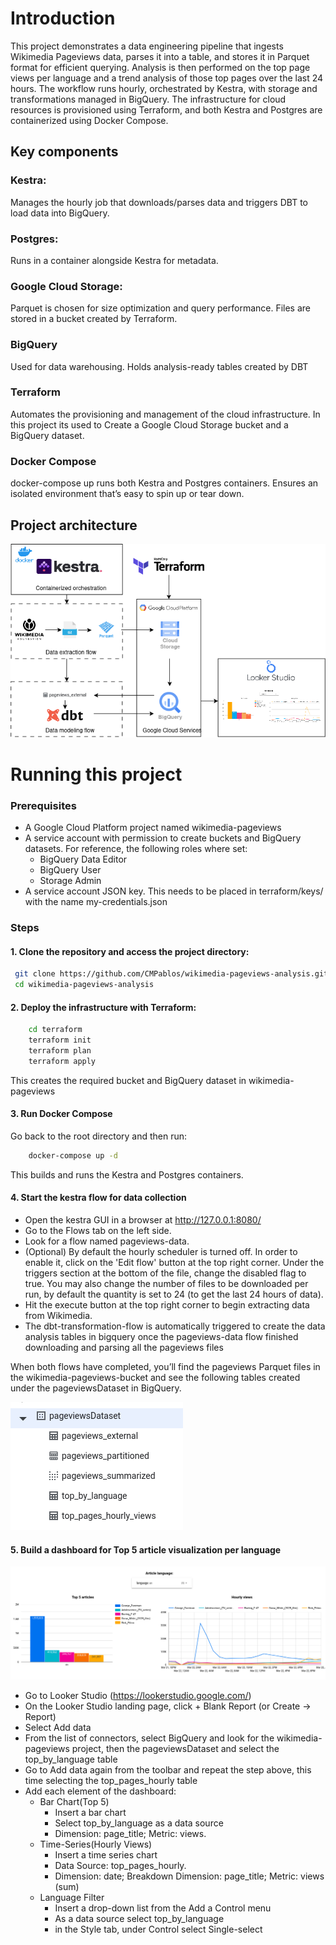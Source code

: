 # Introduction
This project demonstrates a data engineering pipeline that ingests Wikimedia Pageviews data, parses it into a table, and stores it in Parquet format for efficient querying. Analysis is then performed on the top page views per language and a trend analysis of those top pages over the last 24 hours. The workflow runs hourly, orchestrated by Kestra, with storage and transformations managed in BigQuery. The infrastructure for cloud resources is provisioned using Terraform, and both Kestra and Postgres are containerized using Docker Compose.

## Key components
### Kestra:
Manages the hourly job that downloads/parses data and triggers DBT to load data into BigQuery.

### Postgres:
Runs in a container alongside Kestra for metadata.

### Google Cloud Storage:
Parquet is chosen for size optimization and query performance.
Files are stored in a bucket created by Terraform.

### BigQuery
Used for data warehousing. Holds analysis-ready tables created by DBT

### Terraform
Automates the provisioning and management of the cloud infrastructure. In this project its used to Create a Google Cloud Storage bucket and a BigQuery dataset.

### Docker Compose
docker-compose up runs both Kestra and Postgres containers.
Ensures an isolated environment that’s easy to spin up or tear down.

## Project architecture
![image info](./images/pageviews-architecture.png)
# Running this project
### Prerequisites
* A Google Cloud Platform project named wikimedia-pageviews
* A service account with permission to create buckets and BigQuery datasets. For reference, the following roles where set:
    * BigQuery Data Editor
    * BigQuery User
    * Storage Admin
* A service account JSON key. This needs to be placed in terraform/keys/ with the name my-credentials.json

### Steps
#### 1. Clone the repository and access the project directory: 

```bash
 git clone https://github.com/CMPablos/wikimedia-pageviews-analysis.git
 cd wikimedia-pageviews-analysis
```

#### 2. Deploy the infrastructure with Terraform:

```bash
    cd terraform
    terraform init
    terraform plan
    terraform apply
```

This creates the required bucket and BigQuery dataset in wikimedia-pageviews

#### 3. Run Docker Compose
Go back to the root directory and then run:

```bash
    docker-compose up -d
```

This builds and runs the Kestra and Postgres containers. 

#### 4. Start the kestra flow for data collection

* Open the kestra GUI in a browser at http://127.0.0.1:8080/
* Go to the Flows tab on the left side.
* Look for a flow named pageviews-data.
* (Optional) By default the hourly scheduler is turned off. In order to enable it, click on the 'Edit flow' button at the top right corner. Under the triggers section at the bottom of the file, change the disabled flag to true. You may also change the number of files to be downloaded per run, by default the quantity is set to 24 (to get the last 24 hours of data).
* Hit the execute button at the top right corner to begin extracting data from Wikimedia.
* The dbt-transformation-flow is automatically triggered to create the data analysis tables in bigquery once the pageviews-data flow finished downloading and parsing all the pageviews files 

When both flows have completed, you’ll find the pageviews Parquet files in the wikimedia-pageviews-bucket and see the following tables created under the pageviewsDataset in BigQuery.

![image info](./images/dataset-tables.png)

#### 5. Build a dashboard for Top 5 article visualization per language
![image info](./images/views-by-language.png)
* Go to Looker Studio (https://lookerstudio.google.com/)
* On the Looker Studio landing page, click + Blank Report (or Create -> Report)
* Select Add data
* From the list of connectors, select BigQuery and look for the wikimedia-pageviews project, then the pageviewsDataset and select the top_by_language table
* Go to Add data again from the toolbar and repeat the step above, this time selecting the top_pages_hourly table
* Add each element of the dashboard:
    * Bar Chart(Top 5)
        * Insert a bar chart
        * Select top_by_language as a data source
        * Dimension: page_title; Metric: views.
    * Time-Series(Hourly Views)
        * Insert a time series chart
        * Data Source: top_pages_hourly.
        * Dimension: date; Breakdown Dimension: page_title; Metric: views (sum)
    * Language Filter
        * Insert a drop-down list from the Add a Control menu
        * As a data source select top_by_language
        * in the Style tab, under Control select Single-select





